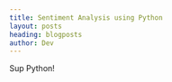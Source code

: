 ```yaml
---
title: Sentiment Analysis using Python
layout: posts
heading: blogposts
author: Dev
---
```


Sup Python!
